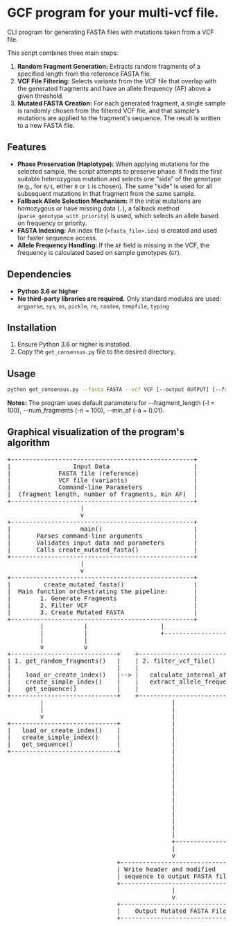 # GCF program for your multi-vcf file.

CLI program for generating FASTA files with mutations taken from a VCF file.

This script combines three main steps:

1.  **Random Fragment Generation:** Extracts random fragments of a specified length from the reference FASTA file.
2.  **VCF File Filtering:** Selects variants from the VCF file that overlap with the generated fragments and have an allele frequency (AF) above a given threshold.
3.  **Mutated FASTA Creation:** For each generated fragment, a single sample is randomly chosen from the filtered VCF file, and that sample's mutations are applied to the fragment's sequence. The result is written to a new FASTA file.

## Features

*   **Phase Preservation (Haplotype):** When applying mutations for the selected sample, the script attempts to preserve phase. It finds the first suitable heterozygous mutation and selects one "side" of the genotype (e.g., for `0/1`, either `0` or `1` is chosen). The same "side" is used for all subsequent mutations in that fragment from the same sample.
*   **Fallback Allele Selection Mechanism:** If the initial mutations are homozygous or have missing data (`.`), a fallback method (`parse_genotype_with_priority`) is used, which selects an allele based on frequency or priority.
*   **FASTA Indexing:** An index file (`<fasta_file>.idx`) is created and used for faster sequence access.
*   **Allele Frequency Handling:** If the `AF` field is missing in the VCF, the frequency is calculated based on sample genotypes (`GT`).

## Dependencies

*   **Python 3.6 or higher**
*  **No third-party libraries are required.** Only standard modules are used: `argparse`, `sys`, `os`, `pickle`, `re`, `random`, `tempfile`, `typing`

## Installation

1.  Ensure Python 3.6 or higher is installed.
2.  Copy the `get_consensus.py` file to the desired directory.

## Usage

```bash
python get_consensus.py --fasta FASTA --vcf VCF [--output OUTPUT] [--fragment_length FRAGMENT_LENGTH] [--num_fragments NUM_FRAGMENTS] [--min_af MIN_AF]
```
**Notes:** The program uses default parameters for --fragment_length (-l = 100), --num_fragments (-n = 100), --min_af (-a = 0.01).
## Graphical visualization of the program's algorithm
<pre>
+--------------------------------------------------+
|                 Input Data                       |
|             FASTA file (reference)               |
|             VCF file (variants)                  |
|             Command-line Parameters              |
|  (fragment length, number of fragments, min AF)  |
+--------------------------------------------------+
                    |
                    v
+--------------------------------------------------+
|                   main()                         |
|       Parses command-line arguments              |
|       Validates input data and parameters        |
|       Calls create_mutated_fasta()               |
+--------------------------------------------------+
                    |
                    v
+--------------------------------------------------+
|         create_mutated_fasta()                   |
|  Main function orchestrating the pipeline:       |
|        1. Generate Fragments                     |
|        2. Filter VCF                             |
|        3. Create Mutated FASTA                   |
+--------------------------------------------------+
         |           |                    |
         |           |                    +--------------------------------------+
         |           |                                                           |
         v           v                                                           v
+-----------------------------+    +---------------------------------+     +-----------------------------+
| 1. get_random_fragments()   |    | 2. filter_vcf_file()            |     | 3. parse_vcf_mutations_...()|
|                             |    |                                 |     |                             |
|    load_or_create_index()   |--> |   calculate_internal_af()       |     | get_sample_names_from_vcf() |
|    create_simple_index()    |    |   extract_allele_frequencies()  |     | extract_allele_frequencies()|
|    get_sequence()           |    |                                 |     |                             |
+-----------------------------+    +---------------------------------+     +-----------------------------+
         |                                   |                                       |
         |                                   |                                       |
         v                                   |                                       v
+-----------------------------+              |                     +---------------------------------+
|   load_or_create_index()    |              |                     |   find_overlapping_mutations()  |
|   create_simple_index()     |              |                     |                                 |
|   get_sequence()            |              |                     |   (in loop for each fragment)   |
+-----------------------------+              |                     +---------------------------------+
                                             |                                       |
                                             |                                       v
                                             |              +---------------------------------------+
                                             |              | (in loop for each fragment)           |
                                             |              | random.randint() (sample selection)   |
                                             |              | apply_all_mutations_from_...()        |
                                             |              | parse_genotype_with_priority()        |
                                             |              |  (fallback allele determination       |
                                             |              |      if phasing logic fails)          |
                                             |              +---------------------------------------+
                                             |                                       |
                                             |                                       |
                                             +---------------------------------------+
                                             |
                                             v
                              +---------------------------------+
                              | Write header and modified       |
                              | sequence to output FASTA file   |
                              +---------------------------------+
                                             |
                                             v
                              +---------------------------------+
                              |    Output Mutated FASTA File    |
                              +---------------------------------+
  </pre>
